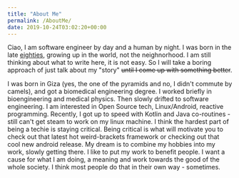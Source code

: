 ```yaml
---
title: "About Me"
permalink: /AboutMe/
date: 2019-10-24T03:02:20+00:00
---
```


Ciao, I am software engineer by day and a human by night. I was born in the late [eighties](https://en.wikipedia.org/wiki/1980s), growing up in the world, not the neighnorhood. I am still thinking about what to write here, it is not easy. So I will take a boring approach of just talk about my "story" ~~until I come up with something better~~. 

I was born in Giza (yes, the one of the pyramids and no, I didn't commute by camels), and got a biomedical engineering degree. I worked briefly in bioengineering and medical physics. Then slowly drifted to software engineering. I am interested in Open Source tech, Linux/Android, reactive programming. Recently, I got up to speed with Kotlin and Java co-routines - still can't get steam to work on my linux machine. I think the hardest part of being a techie is staying critical. Being critical is what will motivate you to check out that latest hot weird-brackets framework or checking out that cool new android release. My dream is to combine my hobbies into my work, slowly getting there.
I like to put my work to benefit people. I want a cause for what I am doing, a meaning and work towards the good of the whole society. I think most people do that in their own way - sometimes.
